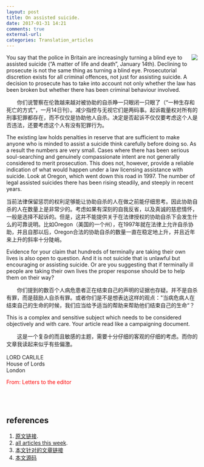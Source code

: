 ```yaml
---
layout: post
title: On assisted suicide.
date: 2017-01-31 14:21
comments: true
external-url:
categories: Translation_articles
---
```

<div>
<img src="{{ site.cdn_prefix }}/2017-1-31-img001.jpg" style="float:right;"><p>You say that the police in Britain are increasingly turning a blind eye to assisted suicide (“A matter of life and death”, January 14th). Declining to prosecute is not the same thing as turning a blind eye. Prosecutorial discretion exists for all criminal offences, not just for assisting suicide. A decision to prosecute has to take into account not only whether the law has been broken but whether there has been criminal behaviour involved.</p>
</div>
　　你们说警察在伦敦越来越对被协助的自杀睁一只眼闭一只眼了（“一种生存和死亡的方式”，一月14日刊）。减少指控与无视它们是两码事。起诉裁量权对所有的刑事犯罪都存在，而不仅仅是协助他人自杀。决定是否起诉不仅仅要考虑这个人是否违法，还要考虑这个人有没有犯罪行为。<br>

<p>The existing law holds penalties in reserve that are sufficient to make anyone who is minded to assist a suicide think carefully before doing so. As a result the numbers are very small. Cases where there has been serious soul-searching and genuinely compassionate intent are not generally considered to merit prosecution. This does not, however, provide a reliable indication of what would happen under a law licensing assistance with suicide. Look at Oregon, which went down this road in 1997. The number of legal assisted suicides there has been rising steadily, and steeply in recent years.</p>

当前法律保留惩罚的权利足够能让协助自杀的人在做之前能仔细思考。因此协助自杀的人在数量上是非常少的。考虑如果有深刻的自我反省，以及真诚的慈悲情怀，一般是选择不起诉的。但是，这并不能提供关于在法律授权的协助自杀下会发生什么的可靠说明。比如Oregon（美国的一个州），在1997年就在法律上允许自杀协助，并且自那以后，Oregon合法的协助自杀的数量一直在稳定地上升，并且近年来上升的斜率十分陡峭。<br>

<p>Evidence for your claim that hundreds of terminally are taking their own lives is also open to question. And it is not suicide that is unlawful but encouraging or assisting suicide. Or are you suggesting that if terminally ill people are taking their own lives the proper response should be to help them on their way?</p>

　　你们提到的数百个人病危患者正在结束自己的声明的证据也存疑。并不是自杀有罪，而是鼓励人自杀有罪。或者你们是不是想表达这样的观点："当病危病人在结束自己的生命的时候，我们应当给予适当的帮助来帮助他们结束自己的生命“？
<p>This is a complex and sensitive subject which needs to be considered objectively and with care. Your article read like a campaigning document.</p>

　　这是一个复杂的而且敏感的主题，需要十分仔细的客观的仔细的考虑。而你的文章我读起来似乎有些偏激。<br><br>
LORD CARLILE<br>
House of Lords<br>
London<br>
<div style="color:red">From: Letters to the editor</div><br><br><br>

## references

1. [原文链接](http://www.economist.com/news/letters/21715630-assisted-suicide-john-calvin-cheese-languages-calendars-normans).
2. [all articles this week](http://www.economist.com/printedition/2017-01-28).
3. [本文针对的文章链接](http://www.economist.com/news/britain/21714405-number-reported-cases-increases-arrests-falling-police-britain)
4. [本文源码](https://raw.githubusercontent.com/kohillyang/personal-blog/master/_posts/Translations/2017-1-31-Letters%20to%20the%20editor%20on%20assisted%20suicide.markdown)

<!--

## words and expressions.

1. criminal offence：暴力犯罪
2. steeply：陡峭的
3. genuinely：真诚的
4. soul-searching：自我反省
5. open to question：有争议的
-->